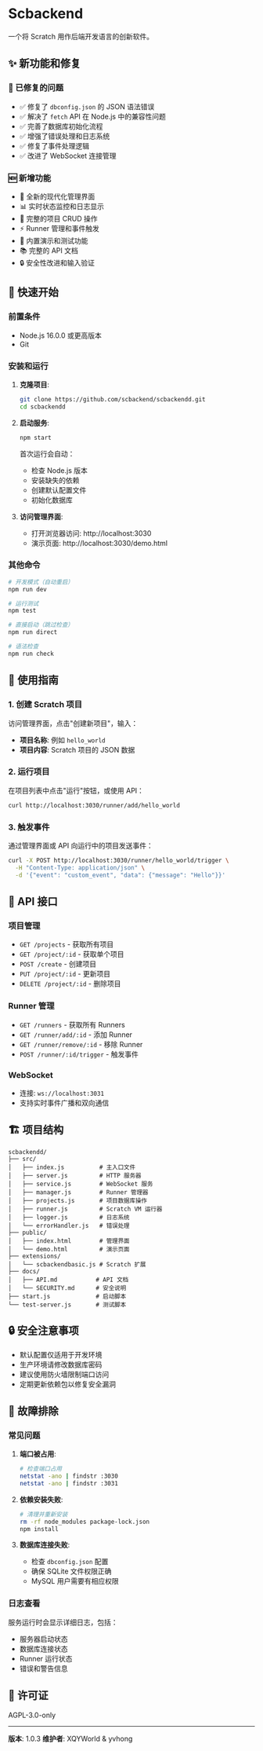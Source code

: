 # Scbackend

一个将 Scratch 用作后端开发语言的创新软件。

## ✨ 新功能和修复

### 🔧 已修复的问题
- ✅ 修复了 `dbconfig.json` 的 JSON 语法错误
- ✅ 解决了 `fetch` API 在 Node.js 中的兼容性问题
- ✅ 完善了数据库初始化流程
- ✅ 增强了错误处理和日志系统
- ✅ 修复了事件处理逻辑
- ✅ 改进了 WebSocket 连接管理

### 🆕 新增功能
- 🎨 全新的现代化管理界面
- 📊 实时状态监控和日志显示
- 🔄 完整的项目 CRUD 操作
- ⚡ Runner 管理和事件触发
- 🧪 内置演示和测试功能
- 📚 完整的 API 文档
- 🔒 安全性改进和输入验证

## 🚀 快速开始

### 前置条件
- Node.js 16.0.0 或更高版本
- Git

### 安装和运行

1. **克隆项目**:
   ```bash
   git clone https://github.com/scbackend/scbackendd.git
   cd scbackendd
   ```

2. **启动服务**:
   ```bash
   npm start
   ```
   
   首次运行会自动：
   - 检查 Node.js 版本
   - 安装缺失的依赖
   - 创建默认配置文件
   - 初始化数据库

3. **访问管理界面**:
   - 打开浏览器访问: http://localhost:3030
   - 演示页面: http://localhost:3030/demo.html

### 其他命令

```bash
# 开发模式（自动重启）
npm run dev

# 运行测试
npm test

# 直接启动（跳过检查）
npm run direct

# 语法检查
npm run check
```

## 🎯 使用指南

### 1. 创建 Scratch 项目

访问管理界面，点击"创建新项目"，输入：
- **项目名称**: 例如 `hello_world`
- **项目内容**: Scratch 项目的 JSON 数据

### 2. 运行项目

在项目列表中点击"运行"按钮，或使用 API：
```bash
curl http://localhost:3030/runner/add/hello_world
```

### 3. 触发事件

通过管理界面或 API 向运行中的项目发送事件：
```bash
curl -X POST http://localhost:3030/runner/hello_world/trigger \
  -H "Content-Type: application/json" \
  -d '{"event": "custom_event", "data": {"message": "Hello"}}'
```

## 📡 API 接口

### 项目管理
- `GET /projects` - 获取所有项目
- `GET /project/:id` - 获取单个项目
- `POST /create` - 创建项目
- `PUT /project/:id` - 更新项目
- `DELETE /project/:id` - 删除项目

### Runner 管理
- `GET /runners` - 获取所有 Runners
- `GET /runner/add/:id` - 添加 Runner
- `GET /runner/remove/:id` - 移除 Runner
- `POST /runner/:id/trigger` - 触发事件

### WebSocket
- 连接: `ws://localhost:3031`
- 支持实时事件广播和双向通信

## 🏗️ 项目结构

```
scbackendd/
├── src/
│   ├── index.js          # 主入口文件
│   ├── server.js         # HTTP 服务器
│   ├── service.js        # WebSocket 服务
│   ├── manager.js        # Runner 管理器
│   ├── projects.js       # 项目数据库操作
│   ├── runner.js         # Scratch VM 运行器
│   ├── logger.js         # 日志系统
│   └── errorHandler.js   # 错误处理
├── public/
│   ├── index.html        # 管理界面
│   └── demo.html         # 演示页面
├── extensions/
│   └── scbackendbasic.js # Scratch 扩展
├── docs/
│   ├── API.md           # API 文档
│   └── SECURITY.md      # 安全说明
├── start.js             # 启动脚本
└── test-server.js       # 测试脚本
```

## 🔒 安全注意事项

- 默认配置仅适用于开发环境
- 生产环境请修改数据库密码
- 建议使用防火墙限制端口访问
- 定期更新依赖包以修复安全漏洞

## 🐛 故障排除

### 常见问题

1. **端口被占用**:
   ```bash
   # 检查端口占用
   netstat -ano | findstr :3030
   netstat -ano | findstr :3031
   ```

2. **依赖安装失败**:
   ```bash
   # 清理并重新安装
   rm -rf node_modules package-lock.json
   npm install
   ```

3. **数据库连接失败**:
   - 检查 `dbconfig.json` 配置
   - 确保 SQLite 文件权限正确
   - MySQL 用户需要有相应权限

### 日志查看

服务运行时会显示详细日志，包括：
- 服务器启动状态
- 数据库连接状态
- Runner 运行状态
- 错误和警告信息


## 📄 许可证

AGPL-3.0-only

---

**版本**: 1.0.3 
**维护者**: XQYWorld & yvhong